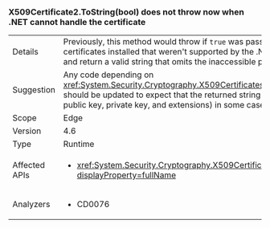 ### X509Certificate2.ToString(bool) does not throw now when .NET cannot handle the certificate

|   |   |
|---|---|
|Details|Previously, this method would throw if <code>true</code> was passed for the verbose parameter and there were certificates installed that weren&#39;t supported by the .NET Framework. Now, the method will succeed and return a valid string that omits the inaccessible portions of the certifiate.|
|Suggestion|Any code depending on <xref:System.Security.Cryptography.X509Certificates.X509Certificate2.ToString(System.Boolean)> should be updated to expect that the returned string may exclude some certificate data (such as public key, private key, and extensions) in some cases in which the API would have previously thrown.|
|Scope|Edge|
|Version|4.6|
|Type|Runtime|
|Affected APIs|<ul><li><xref:System.Security.Cryptography.X509Certificates.X509Certificate2.ToString(System.Boolean)?displayProperty=fullName></li></ul>|
|Analyzers|<ul><li>CD0076</li></ul>|

